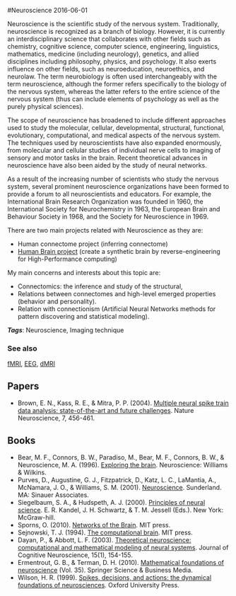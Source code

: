 
#Neuroscience
2016-06-01

Neuroscience is the scientific study of the nervous system. Traditionally, neuroscience is recognized as a branch of biology. However, it is currently an interdisciplinary science that collaborates with other fields such as chemistry, cognitive science, computer science, engineering, linguistics, mathematics, medicine (including neurology), genetics, and allied disciplines including philosophy, physics, and psychology. It also exerts influence on other fields, such as neuroeducation, neuroethics, and neurolaw. The term neurobiology is often used interchangeably with the term neuroscience, although the former refers specifically to the biology of the nervous system, whereas the latter refers to the entire science of the nervous system (thus can include elements of psychology as well as the purely physical sciences).

The scope of neuroscience has broadened to include different approaches used to study the molecular, cellular, developmental, structural, functional, evolutionary, computational, and medical aspects of the nervous system. The techniques used by neuroscientists have also expanded enormously, from molecular and cellular studies of individual nerve cells to imaging of sensory and motor tasks in the brain. Recent theoretical advances in neuroscience have also been aided by the study of neural networks.

As a result of the increasing number of scientists who study the nervous system, several prominent neuroscience organizations have been formed to provide a forum to all neuroscientists and educators. For example, the International Brain Research Organization was founded in 1960, the International Society for Neurochemistry in 1963, the European Brain and Behaviour Society in 1968, and the Society for Neuroscience in 1969.

There are two main projects related with Neuroscience as they are:
* Human connectome project (inferring connectome)
* [Human Brain project](https://www.humanbrainproject.eu/) (create a synthetic brain by reverse-engineering for High-Performance computing)


My main concerns and interests about this topic are:
* Connectomics: the inference and study of the structural, 
* Relations between connectomes and high-level emerged properties (behavior and personality).
* Relation with connectionism (Artificial Neural Networks methods for pattern discovering and statistical modeling).

***Tags***: Neuroscience, Imaging technique

### See also
[fMRI](/fmri), [EEG](/eeg), [dMRI](/dmri)
## Papers
* Brown, E. N., Kass, R. E., & Mitra, P. P. (2004). [Multiple neural spike train data analysis: state-of-the-art and future challenges](http://www.nature.com/neuro/journal/v7/n5/abs/nn1228.html). Nature Neuroscience, 7, 456-461.

## Books
* Bear, M. F., Connors, B. W., Paradiso, M., Bear, M. F., Connors, B. W., & Neuroscience, M. A. (1996). [Exploring the brain](https://www.goodreads.com/book/show/170011.Neuroscience). Neuroscience: Williams & Wilkins.
* Purves, D., Augustine, G. J., Fitzpatrick, D., Katz, L. C., LaMantia, A., McNamara, J. O., & Williams, S. M. (2001). [Neuroscience](https://www.goodreads.com/book/show/1353566.Neuroscience). Sunderland. MA: Sinauer Associates.
* Siegelbaum, S. A., & Hudspeth, A. J. (2000). [Principles of neural science](https://www.goodreads.com/book/show/826396.Principles_of_Neural_Science). E. R. Kandel, J. H. Schwartz, & T. M. Jessell (Eds.). New York: McGraw-hill.
* Sporns, O. (2010). [Networks of the Brain](https://www.goodreads.com/book/show/9655037-networks-of-the-brain). MIT press.
* Sejnowski, T. J. (1994). [The computational brain](https://www.goodreads.com/book/show/1120019.The_Computational_Brain). MIT press.
* Dayan, P., & Abbott, L. F. (2003). [Theoretical neuroscience: computational and mathematical modeling of neural systems](https://www.goodreads.com/book/show/170015.Theoretical_Neuroscience). Journal of Cognitive Neuroscience, 15(1), 154-155.
* Ermentrout, G. B., & Terman, D. H. (2010). [Mathematical foundations of neuroscience](https://www.goodreads.com/book/show/7239137-mathematical-foundations-of-neuroscience) (Vol. 35). Springer Science & Business Media.
* Wilson, H. R. (1999). [Spikes, decisions, and actions: the dynamical foundations of neurosciences](https://www.goodreads.com/book/show/1501176.Spikes_Decisions_And_Actions). Oxford University Press.


